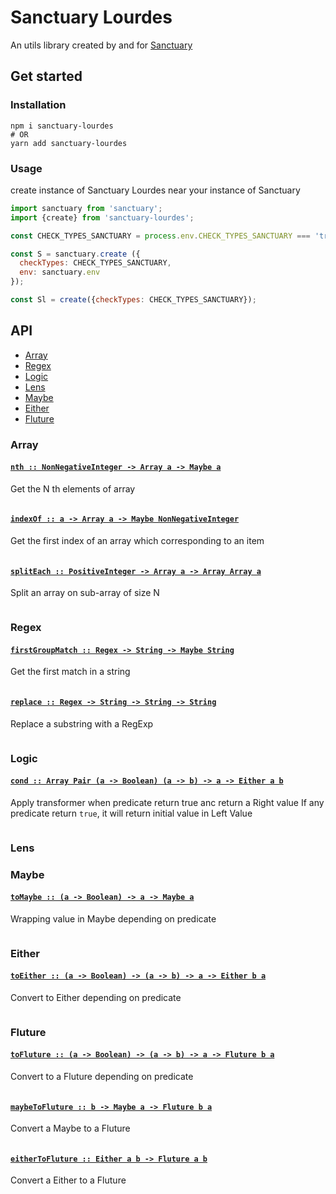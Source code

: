 # Sanctuary Lourdes

An utils library created by and for [Sanctuary](https://sanctuary.js.org/) 

## Get started

### Installation 

```shell
npm i sanctuary-lourdes
# OR
yarn add sanctuary-lourdes
```

### Usage
create instance of Sanctuary Lourdes near your instance of Sanctuary

````js
import sanctuary from 'sanctuary';
import {create} from 'sanctuary-lourdes';

const CHECK_TYPES_SANCTUARY = process.env.CHECK_TYPES_SANCTUARY === 'true';

const S = sanctuary.create ({
  checkTypes: CHECK_TYPES_SANCTUARY,
  env: sanctuary.env
});

const Sl = create({checkTypes: CHECK_TYPES_SANCTUARY});
````

## API

- [Array](#Array)
- [Regex](#Regex)
- [Logic](#Logic)
- [Lens](#Lens)
- [Maybe](#Maybe)
- [Either](#Either)
- [Fluture](#Fluture)


### Array

#### <a href="https://github.com/A1c0/sanctuary-lourdes/blob/main/index.mjs#L25">`nth :: NonNegativeInteger -> Array a -> Maybe a`</a>

Get the N th elements of array

```js

```

#### <a href="https://github.com/A1c0/sanctuary-lourdes/blob/main/index.mjs#L44">`indexOf :: a -> Array a -> Maybe NonNegativeInteger`</a>

Get the first index of an array which corresponding to an item

```js

```

#### <a href="https://github.com/A1c0/sanctuary-lourdes/blob/main/index.mjs#L74">`splitEach :: PositiveInteger -> Array a -> Array Array a`</a>

Split an array on sub-array of size N

```js

```

### Regex

#### <a href="https://github.com/A1c0/sanctuary-lourdes/blob/main/index.mjs#L98">`firstGroupMatch :: Regex -> String -> Maybe String`</a>

Get the first match in a string

```js

```

#### <a href="https://github.com/A1c0/sanctuary-lourdes/blob/main/index.mjs#L127">`replace :: Regex -> String -> String -> String`</a>

Replace a substring with a RegExp

```js

```

### Logic

#### <a href="https://github.com/A1c0/sanctuary-lourdes/blob/main/index.mjs#L144">`cond :: Array Pair (a -> Boolean) (a -> b) -> a -> Either a b`</a>

Apply transformer when predicate return true anc return a Right value
If any predicate return `true`, it will return initial value in Left Value

```js

```

### Lens

### Maybe

#### <a href="https://github.com/A1c0/sanctuary-lourdes/blob/main/index.mjs#L195">`toMaybe :: (a -> Boolean) -> a -> Maybe a`</a>

Wrapping value in Maybe depending on predicate

```js

```

### Either

#### <a href="https://github.com/A1c0/sanctuary-lourdes/blob/main/index.mjs#L219">`toEither :: (a -> Boolean) -> (a -> b) -> a -> Either b a`</a>

Convert to Either depending on predicate

```js

```

### Fluture

#### <a href="https://github.com/A1c0/sanctuary-lourdes/blob/main/index.mjs#L248">`toFluture :: (a -> Boolean) -> (a -> b) -> a -> Fluture b a`</a>

Convert to a Fluture depending on predicate

```js

```

#### <a href="https://github.com/A1c0/sanctuary-lourdes/blob/main/index.mjs#L267">`maybeToFluture :: b -> Maybe a -> Fluture b a`</a>

Convert a Maybe to a Fluture

```js

```

#### <a href="https://github.com/A1c0/sanctuary-lourdes/blob/main/index.mjs#L289">`eitherToFluture :: Either a b -> Fluture a b`</a>

Convert a Either to a Fluture

```js

```
